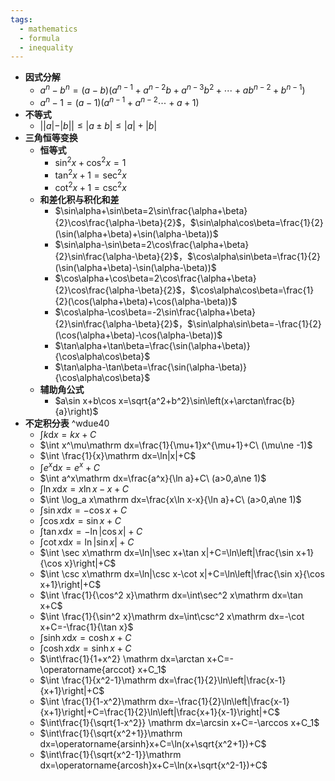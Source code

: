 ```yaml
---
tags:
  - mathematics
  - formula
  - inequality
---
```


- **因式分解**
	- $a^n-b^n=(a-b)(a^{n-1}+a^{n-2}b+a^{n-3}b^2+\cdots+ab^{n-2}+b^{n-1})$
	- $a^n-1=(a-1)(a^{n-1}+a^{n-2}\cdots+a+1)$
- **不等式**
	- $||a|-|b||\le |a\pm b|\le |a|+|b|$
- **三角恒等变换**
	- **恒等式**
		- $\sin^2x+\cos^2x=1$
		- $\tan^2x+1=\sec^2x$
		- $\cot^2x+1=\csc^2x$
	- **和差化积与积化和差**
		- $\sin\alpha+\sin\beta=2\sin\frac{\alpha+\beta}{2}\cos\frac{\alpha-\beta}{2}$，$\sin\alpha\cos\beta=\frac{1}{2}(\sin(\alpha+\beta)+\sin(\alpha-\beta))$
		- $\sin\alpha-\sin\beta=2\cos\frac{\alpha+\beta}{2}\sin\frac{\alpha-\beta}{2}$，$\cos\alpha\sin\beta=\frac{1}{2}(\sin(\alpha+\beta)-\sin(\alpha-\beta))$
		- $\cos\alpha+\cos\beta=2\cos\frac{\alpha+\beta}{2}\cos\frac{\alpha-\beta}{2}$，$\cos\alpha\cos\beta=\frac{1}{2}(\cos(\alpha+\beta)+\cos(\alpha-\beta))$
		- $\cos\alpha-\cos\beta=-2\sin\frac{\alpha+\beta}{2}\sin\frac{\alpha-\beta}{2}$，$\sin\alpha\sin\beta=-\frac{1}{2}(\cos(\alpha+\beta)-\cos(\alpha-\beta))$
		- $\tan\alpha+\tan\beta=\frac{\sin(\alpha+\beta)}{\cos\alpha\cos\beta}$
		- $\tan\alpha-\tan\beta=\frac{\sin(\alpha-\beta)}{\cos\alpha\cos\beta}$
	- **辅助角公式**
		- $a\sin x+b\cos x=\sqrt{a^2+b^2}\sin\left(x+\arctan\frac{b}{a}\right)$
- **不定积分表** ^wdue40
	- $\int k\mathrm dx=kx+C$
	- $\int x^\mu\mathrm dx=\frac{1}{\mu+1}x^{\mu+1}+C\ (\mu\ne -1)$
	- $\int \frac{1}{x}\mathrm dx=\ln|x|+C$
	- $\int e^x\mathrm dx=e^x+C$
	- $\int a^x\mathrm dx=\frac{a^x}{\ln a}+C\ (a>0,a\ne 1)$
	- $\int \ln x\mathrm dx=x\ln x-x+C$
	- $\int \log_a x\mathrm dx=\frac{x\ln x-x}{\ln a}+C\ (a>0,a\ne 1)$
	- $\int \sin x\mathrm dx=-\cos x+C$
	- $\int \cos x\mathrm dx=\sin x+C$
	- $\int \tan x\mathrm dx=-\ln|\cos x|+C$
	- $\int \cot x\mathrm dx=\ln|\sin x|+C$
	- $\int \sec x\mathrm dx=\ln|\sec x+\tan x|+C=\ln\left|\frac{\sin x+1}{\cos x}\right|+C$
	- $\int \csc x\mathrm dx=\ln|\csc x-\cot x|+C=\ln\left|\frac{\sin x}{\cos x+1}\right|+C$
	- $\int \frac{1}{\cos^2 x}\mathrm dx=\int\sec^2 x\mathrm dx=\tan x+C$
	- $\int \frac{1}{\sin^2 x}\mathrm dx=\int\csc^2 x\mathrm dx=-\cot x+C=-\frac{1}{\tan x}$
	- $\int \sinh x\mathrm dx=\cosh x+C$
	- $\int\cosh x\mathrm dx=\sinh x+C$
	- $\int\frac{1}{1+x^2} \mathrm dx=\arctan x+C=-\operatorname{arccot} x+C_1$
	- $\int \frac{1}{x^2-1}\mathrm dx=\frac{1}{2}\ln\left|\frac{x-1}{x+1}\right|+C$
	- $\int \frac{1}{1-x^2}\mathrm dx=-\frac{1}{2}\ln\left|\frac{x-1}{x+1}\right|+C=\frac{1}{2}\ln\left|\frac{x+1}{x-1}\right|+C$
	- $\int\frac{1}{\sqrt{1-x^2}} \mathrm dx=\arcsin x+C=-\arccos x+C_1$
	- $\int\frac{1}{\sqrt{x^2+1}}\mathrm dx=\operatorname{arsinh}x+C=\ln(x+\sqrt{x^2+1})+C$
	- $\int\frac{1}{\sqrt{x^2-1}}\mathrm dx=\operatorname{arcosh}x+C=\ln(x+\sqrt{x^2-1})+C$